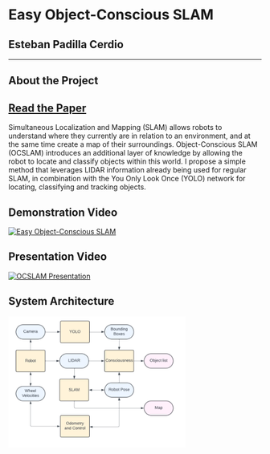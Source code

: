 # Easy Object-Conscious SLAM

## Esteban Padilla Cerdio

---

## About the Project

## [Read the Paper](https://github.com/Esteb37/object-conscious-slam/blob/main/Report.pdf)

Simultaneous Localization and Mapping (SLAM) allows robots to understand where they currently are in relation to an environment, 
and at the same time create a map of their surroundings. Object-Conscious SLAM (OCSLAM) introduces an additional
layer of knowledge by allowing the robot to locate and classify objects within this world. I propose a simple method that
leverages LIDAR information already being used for regular SLAM, in combination with the You Only Look Once (YOLO)
network for locating, classifying and tracking objects.

## Demonstration Video<br>
[![Easy Object-Conscious SLAM](https://img.youtube.com/vi/ok1H8ay-ka0/0.jpg)](https://www.youtube.com/watch?v=ok1H8ay-ka0)

## Presentation Video<br>
[![OCSLAM Presentation](https://img.youtube.com/vi/0UuDkLe7XX8/0.jpg)](https://www.youtube.com/watch?v=0UuDkLe7XX8)

## System Architecture

<img width="70%" src="architecture.png" alt="OCSLAM ARchitecture">

